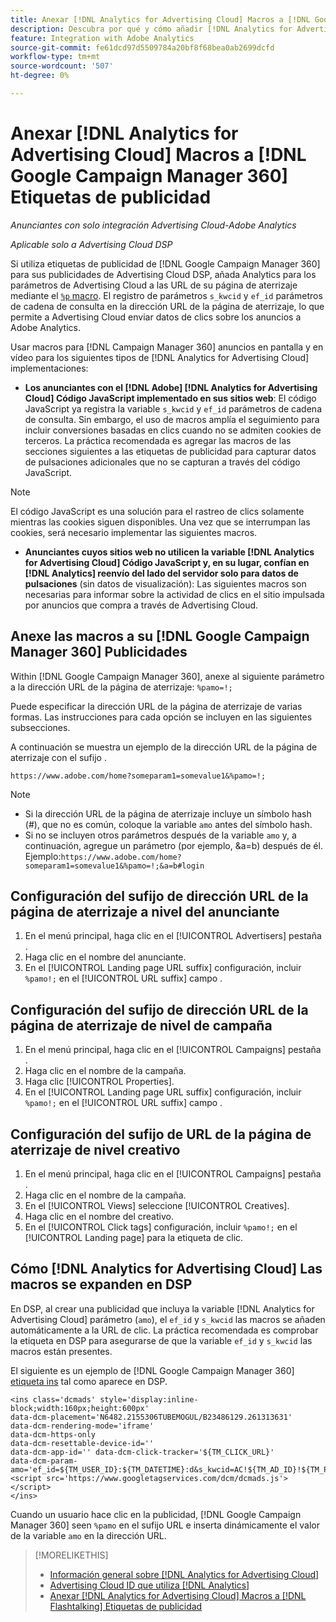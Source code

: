 ```yaml
---
title: Anexar [!DNL Analytics for Advertising Cloud] Macros a [!DNL Google Campaign Manager 360] Etiquetas de publicidad
description: Descubra por qué y cómo añadir [!DNL Analytics for Advertising Cloud] macros a su [!DNL Google Campaign Manager 360] etiquetas de publicidad
feature: Integration with Adobe Analytics
source-git-commit: fe61dcd97d5509784a20bf8f68bea0ab2699dcfd
workflow-type: tm+mt
source-wordcount: '507'
ht-degree: 0%

---
```


# Anexar [!DNL Analytics for Advertising Cloud] Macros a [!DNL Google Campaign Manager 360] Etiquetas de publicidad

*Anunciantes con solo integración Advertising Cloud-Adobe Analytics*

*Aplicable solo a Advertising Cloud DSP*

Si utiliza etiquetas de publicidad de [!DNL Google Campaign Manager 360] para sus publicidades de Advertising Cloud DSP, añada Analytics para los parámetros de Advertising Cloud a las URL de su página de aterrizaje mediante el [`%p` macro](https://support.google.com/campaignmanager/table/6096962). El registro de parámetros `s_kwcid` y `ef_id` parámetros de cadena de consulta en la dirección URL de la página de aterrizaje, lo que permite a Advertising Cloud enviar datos de clics sobre los anuncios a Adobe Analytics.

Usar macros para [!DNL Campaign Manager 360] anuncios en pantalla y en vídeo para los siguientes tipos de [!DNL Analytics for Advertising Cloud] implementaciones:

* **Los anunciantes con el [!DNL Adobe] [!DNL Analytics for Advertising Cloud] Código JavaScript implementado en sus sitios web**: El código JavaScript ya registra la variable `s_kwcid` y `ef_id` parámetros de cadena de consulta. Sin embargo, el uso de macros amplía el seguimiento para incluir conversiones basadas en clics cuando no se admiten cookies de terceros. La práctica recomendada es agregar las macros de las secciones siguientes a las etiquetas de publicidad para capturar datos de pulsaciones adicionales que no se capturan a través del código JavaScript.

>[!NOTE]
>
>El código JavaScript es una solución para el rastreo de clics solamente mientras las cookies siguen disponibles. Una vez que se interrumpan las cookies, será necesario implementar las siguientes macros.

* **Anunciantes cuyos sitios web no utilicen la variable [!DNL Analytics for Advertising Cloud] Código JavaScript y, en su lugar, confían en [!DNL Analytics] reenvío del lado del servidor solo para datos de pulsaciones** (sin datos de visualización): Las siguientes macros son necesarias para informar sobre la actividad de clics en el sitio impulsada por anuncios que compra a través de Advertising Cloud.

## Anexe las macros a su [!DNL Google Campaign Manager 360] Publicidades

Within [!DNL Google Campaign Manager 360], anexe al siguiente parámetro a la dirección URL de la página de aterrizaje: `%pamo=!;`

Puede especificar la dirección URL de la página de aterrizaje de varias formas. Las instrucciones para cada opción se incluyen en las siguientes subsecciones.

A continuación se muestra un ejemplo de la dirección URL de la página de aterrizaje con el sufijo .

```
https://www.adobe.com/home?someparam1=somevalue1&%pamo=!;
```

>[!NOTE]
>
>
>* Si la dirección URL de la página de aterrizaje incluye un símbolo hash (#), que no es común, coloque la variable `amo` antes del símbolo hash.
>* Si no se incluyen otros parámetros después de la variable `amo` y, a continuación, agregue un parámetro (por ejemplo, &amp;a=b) después de él. Ejemplo:`https://www.adobe.com/home?someparam1=somevalue1&%pamo=!;&a=b#login`


## Configuración del sufijo de dirección URL de la página de aterrizaje a nivel del anunciante

1. En el menú principal, haga clic en el [!UICONTROL Advertisers] pestaña .
1. Haga clic en el nombre del anunciante.
1. En el [!UICONTROL Landing page URL suffix] configuración, incluir `%pamo!;` en el [!UICONTROL URL suffix] campo .

## Configuración del sufijo de dirección URL de la página de aterrizaje de nivel de campaña

1. En el menú principal, haga clic en el [!UICONTROL Campaigns] pestaña .
1. Haga clic en el nombre de la campaña.
1. Haga clic [!UICONTROL Properties].
1. En el [!UICONTROL Landing page URL suffix] configuración, incluir `%pamo!;` en el [!UICONTROL URL suffix] campo .

## Configuración del sufijo de URL de la página de aterrizaje de nivel creativo

1. En el menú principal, haga clic en el [!UICONTROL Campaigns] pestaña .
1. Haga clic en el nombre de la campaña.
1. En el [!UICONTROL Views] seleccione [!UICONTROL Creatives].
1. Haga clic en el nombre del creativo.
1. En el [!UICONTROL Click tags] configuración, incluir `%pamo!;` en el [!UICONTROL Landing page] para la etiqueta de clic.

## Cómo [!DNL Analytics for Advertising Cloud] Las macros se expanden en DSP

En DSP, al crear una publicidad que incluya la variable [!DNL Analytics for Advertising Cloud] parámetro (`amo`), el `ef_id` y `s_kwcid` las macros se añaden automáticamente a la URL de clic. La práctica recomendada es comprobar la etiqueta en DSP para asegurarse de que la variable `ef_id` y `s_kwcid` las macros están presentes.

El siguiente es un ejemplo de [!DNL Google Campaign Manager 360] [etiqueta ins](https://support.google.com/campaignmanager/answer/6080468) tal como aparece en DSP.

```
<ins class='dcmads' style='display:inline-block;width:160px;height:600px'
data-dcm-placement='N6482.2155306TUBEMOGUL/B23486129.261313631'
data-dcm-rendering-mode='iframe'
data-dcm-https-only
data-dcm-resettable-device-id=''
data-dcm-app-id='' data-dcm-click-tracker='${TM_CLICK_URL}'
data-dcm-param-amo='ef_id=${TM_USER_ID}:${TM_DATETIME}:d&s_kwcid=AC!${TM_AD_ID}!${TM_PLACEMENT_ID}'>
<script src='https://www.googletagservices.com/dcm/dcmads.js'></script>
</ins>
```

Cuando un usuario hace clic en la publicidad, [!DNL Google Campaign Manager 360] seen `%pamo` en el sufijo URL e inserta dinámicamente el valor de la variable `amo` en la dirección URL.


>[!MORELIKETHIS]
>
>* [Información general sobre [!DNL Analytics for Advertising Cloud]](overview.md)
>* [Advertising Cloud ID que utiliza [!DNL Analytics]](/help/integrations/analytics/ids.md)
>* [Anexar [!DNL Analytics for Advertising Cloud] Macros a [!DNL Flashtalking] Etiquetas de publicidad](macros-flashtalking.md)

